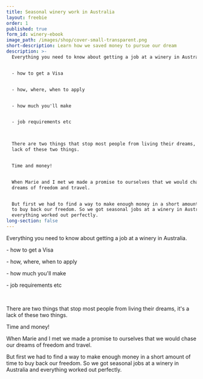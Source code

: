 ```yaml
---
title: Seasonal winery work in Australia
layout: freebie
order: 1
published: true
form_id: winery-ebook
image_path: /images/shop/cover-small-transparent.png
short-description: Learn how we saved money to pursue our dream
description: >-
  Everything you need to know about getting a job at a winery in Australia.


  - how to get a Visa


  - how, where, when to apply


  - how much you'll make 


  - job requirements etc

   

  There are two things that stop most people from living their dreams, it's a
  lack of these two things. 


  Time and money! 


  When Marie and I met we made a promise to ourselves that we would chase our
  dreams of freedom and travel. 


  But first we had to find a way to make enough money in a short amount of time
  to buy back our freedom. So we got seasonal jobs at a winery in Australia and
  everything worked out perfectly.
long-section: false
---
```


Everything you need to know about getting a job at a winery in Australia.

\- how to get a Visa

\- how, where, when to apply

\- how much you'll make&nbsp;

\- job requirements etc

&nbsp;

There are two things that stop most people from living their dreams, it's a lack of these two things.&nbsp;

Time and money\!&nbsp;

When Marie and I met we made a promise to ourselves that we would chase our dreams of freedom and travel.&nbsp;

But first we had to find a way to make enough money in a short amount of time to buy back our freedom. So we got seasonal jobs at a winery in Australia and everything worked out perfectly.&nbsp;

&nbsp;